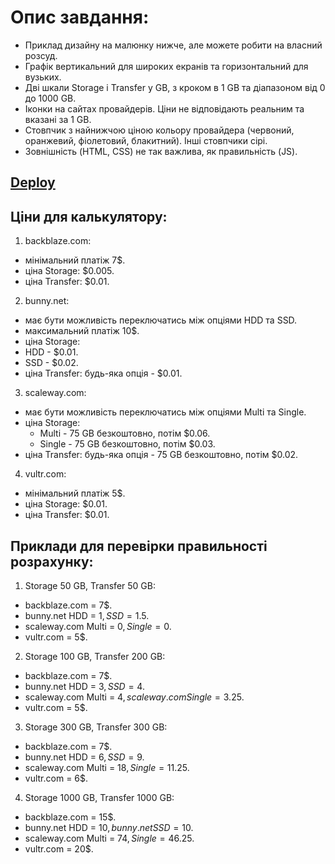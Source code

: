 # Опис завдання:
+ Приклад дизайну на малюнку нижче, але можете робити на власний розсуд.
+ Графік вертикальний для широких екранів та горизонтальний для вузьких.
+ Дві шкали Storage і Transfer у GB, з кроком в 1 GB та діапазоном від 0 до 1000 GB.
+ Іконки на сайтах провайдерів. Ціни не відповідають реальним та вказані за 1 GB.
+ Стовпчик з найнижчою ціною кольору провайдера (червоний, оранжевий, фіолетовий, блакитний). Інші стовпчики сірі.
+ Зовнішність (HTML, CSS) не так важлива, як правильність (JS).

## [Deploy](https://pages.github.com/)

## Ціни для калькулятору:
1. backblaze.com:
+ мінімальний платіж 7$.
+ ціна Storage: $0.005.
+ ціна Transfer: $0.01.

2. bunny.net:
  + має бути можливість переключатись між опціями HDD та SSD.
  + максимальний платіж 10$.
  + ціна Storage:
  + HDD - $0.01.
  + SSD - $0.02.
  + ціна Transfer: будь-яка опція - $0.01.

3. scaleway.com:
  + має бути можливість переключатись між опціями Multi та Single.
  + ціна Storage:
    * Multi - 75 GB безкоштовно, потім $0.06.
    * Single - 75 GB безкоштовно, потім $0.03.
  + ціна Transfer: будь-яка опція - 75 GB безкоштовно, потім $0.02.

4. vultr.com:
  + мінімальний платіж 5$.
  + ціна Storage: $0.01.
  + ціна Transfer: $0.01.

## Приклади для перевірки правильності розрахунку:
1. Storage 50 GB, Transfer 50 GB:
  + backblaze.com = 7$.
  + bunny.net HDD = 1$, SSD = 1.5$.
  + scaleway.com Multi = 0$, Single = 0$.
  + vultr.com = 5$.
2. Storage 100 GB, Transfer 200 GB:
  + backblaze.com = 7$.
  + bunny.net HDD = 3$, SSD = 4$.
  + scaleway.com Multi = 4$, scaleway.com Single = 3.25$.
  + vultr.com = 5$.
3. Storage 300 GB, Transfer 300 GB:
  + backblaze.com = 7$.
  + bunny.net HDD = 6$, SSD = 9$.
  + scaleway.com Multi = 18$, Single = 11.25$.
  + vultr.com = 6$.
4. Storage 1000 GB, Transfer 1000 GB:
  + backblaze.com = 15$.
  + bunny.net HDD = 10$, bunny.net SSD = 10$.
  + scaleway.com Multi = 74$, Single = 46.25$.
  + vultr.com = 20$.